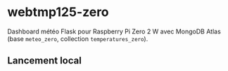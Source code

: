 # webtmp125-zero

Dashboard météo Flask pour Raspberry Pi Zero 2 W avec MongoDB Atlas (base `meteo_zero`, collection `temperatures_zero`).

## Lancement local
 
 
